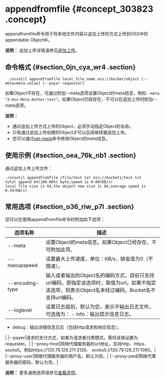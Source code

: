 # appendfromfile {#concept_303823 .concept}

appendfromfile命令用于将本地文件内容以追加上传的方式上传到OSS中的appendable Object中。

**说明：** 追加上传详情请参见[追加上传](../../../../cn.zh-CN/开发指南/上传文件（Object）/追加上传.md#)。

## 命令格式 {#section_0jn_cya_wr4 .section}

``` {#codeblock_vld_o31_nhy}
 ./ossutil appendfromfile local_file_name oss://bucket/object [--meta=meta-value] [--payer requester] 
```

如果Object不存在，可通过附加--meta选项设置Object的meta信息，例如`--meta "X-Oss-Meta-Author:test"`。如果Object已经存在，不可以在追加上传时附加--meta选项。

**说明：** 

-   通过追加上传方式上传的Object，必须手动指定Object的名称。
-   只有通过追加上传创建的Object才可以后续继续被追加上传。
-   您可以通过[set-meta](cn.zh-CN/常用工具/命令行工具ossutil/常用命令/set-meta.md#)命令修改Object的meta信息。

## 使用示例 {#section_oea_76k_nb1 .section}

通过追加上传上传文件：

``` {#codeblock_lyh_dwx_zd3}
./ossutil appendfromfile /file/test.txt oss://bucket1/test.txt 
total append 64(100.00%) byte,speed is 0.00(KB/s)
local file size is 64,the object new size is 64,average speed is 0.34(KB/s)
```

## 常用选项 {#section_o36_riw_p7l .section}

您可以在使用appendfromfile命令时附加如下选项：

|选项名称|描述|
|----|--|
|--meta|设置Object的meta信息。如果Object已经存在，不可附加此项。|
|--maxupspeed|设置最大上传速度，单位：KB/s，缺省值为0（不限速）。|
|--encoding-type|输入或者输出的Object名的编码方式，目前只支持url编码，即指定该选项时，取值为url。如果不指定该选项，则表示Object名未经过编码。Bucket名不支持url编码。|
|--loglevel|设置日志级别，默认为空，表示不输出日志文件。可选值为： -   info：输出提示信息日志。
-   debug：输出详细信息日志（包括http请求和响应信息）。

 |
|--payer|请求的支付方式，如果为请求者付费模式，需将该值设置为requester。|
|--proxy-host|网络代理服务器的url地址，支持http、https、socks5。例如https://120.79.128.211:3128、 socks5://120.79.128.211:1080。|
|--proxy-user|网络代理服务器的用户名，默认为空。|
|--proxy-pwd|网络代理服务器的密码，默认为空。|

**说明：** 更多通用选项请参见[查看选项](cn.zh-CN/常用工具/命令行工具ossutil/查看选项.md#)。

